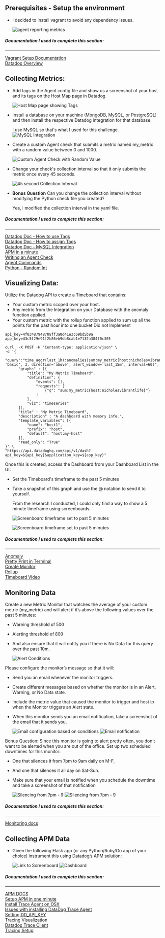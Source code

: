 ## Prerequisites - Setup the environment
* I decided to install vagrant to avoid any dependency issues. 

   ![agent reporting metrics](/img/agent_report_metrics.png) 

##### Documentation I used to complete this section:
_______________  
[Vagrant Setup Documentation](https://www.vagrantup.com/intro/getting-started/project_setup.html)  
[Datadog Overview](https://www.youtube.com/watch?v=mpuVItJSFMc)  

## Collecting Metrics:
* Add tags in the Agent config file and show us a screenshot of your host and its tags on the Host Map page in Datadog.

   ![Host Map page showing Tags](/img/hostmap_tag.png)

* Install a database on your machine (MongoDB, MySQL, or PostgreSQL) and then install the respective Datadog integration for that database.

   I use MySQL so that's what I used for this challenge. 
   ![MySQL Integration](/img/mysql_integration.png)

* Create a custom Agent check that submits a metric named my_metric with a random value between 0 and 1000.

   ![Custom Agent Check with Random Value](/img/custom_agent_randomint.png)

* Change your check's collection interval so that it only submits the metric once every 45 seconds.

   ![45 second Collection Interval](/img/collection_interval.png)

* **Bonus Question** Can you change the collection interval without modifying the Python check file you created?

   Yes, I modified the collection interval in the yaml file.


##### Documentation I used to complete this section:
________  
[Datadog Doc - How to use Tags](https://docs.datadoghq.com/getting_started/tagging/using_tags/)  
[Datadog Doc - How to assign Tags](https://docs.datadoghq.com/getting_started/tagging/assigning_tags/)  
[Datadog Doc - MySQL Integration ](https://docs.datadoghq.com/integrations/mysql/)  
[APM in a minute](https://www.youtube.com/watch?v=faoR5M-BaSw)  
[Writing an Agent Check](https://docs.datadoghq.com/developers/agent_checks/)  
[Agent Commands](https://docs.datadoghq.com/agent/faq/agent-commands/)  
[Python - Random Int](https://stackoverflow.com/questions/3996904/generate-random-integers-between-0-and-9)  


## Visualizing Data:

Utilize the Datadog API to create a Timeboard that contains:

* Your custom metric scoped over your host.
* Any metric from the Integration on your Database with the anomaly function applied.
* Your custom metric with the rollup function applied to sum up all the points for the past hour into one bucket
   Did not Implement

```
api_key=4f03487948708ff3a0d41e3c69bd5b9a
app_key=43c5f29e91f2b86eb9db8cab1e7132a384f0c305

curl  -X POST -H "Content-type: application/json" \
-d '{
	  "query":"time_aggr(last_1h):anomalies(sum:my_metric{host:nicholesvibrantlife}, 'basic', 3, direction='above', alert_window='last_15m', interval=60)",
      "graphs" : [{
          "title": "My Metric Timeboard",
          "definition": {
              "events": [],
              "requests": [
                  {"q": "sum:my_metric{host:nicholesvibrantlife}"}
              ]
          },
          "viz": "timeseries"
      }],
      "title" : "My Metric Timeboard",
      "description" : "A dashboard with memory info.",
      "template_variables": [{
          "name": "host1",
          "prefix": "host",
          "default": "host:my-host"
      }],
      "read_only": "True"
}' \
"https://api.datadoghq.com/api/v1/dash?api_key=${api_key}&application_key=${app_key}"

```

Once this is created, access the Dashboard from your Dashboard List in the UI:

* Set the Timeboard's timeframe to the past 5 minutes
* Take a snapshot of this graph and use the @ notation to send it to yourself.

   From the research I conducted, I could only find a way to show a 5 minute timeframe using screenboards. 

   ![Screenboard timeframe set to past 5 minutes](/img/screenboard_timeframe_5m.png)

   ![Screenboard timeframe set to past 5 minutes](/img/timeboard_annotated.png)

##### Documentation I used to complete this section:
________  
[Anomaly](https://docs.datadoghq.com/monitors/monitor_types/anomaly/)  
[Pretty Print in Terminal](https://stackoverflow.com/questions/26935353/pretty-print-python-dictionary-from-command-line)  
[Create Monitor](https://docs.datadoghq.com/api/?lang=bash#monitors)  
[Rollup](https://docs.datadoghq.com/graphing/miscellaneous/functions/#rollup-1)  
[Timeboard Video](https://docs.datadoghq.com/videos/datadog101-3-dashboards/?wtime=40.5)  


## Monitoring Data

Create a new Metric Monitor that watches the average of your custom metric (my_metric) and will alert if it’s above the following values over the past 5 minutes:
* Warning threshold of 500
* Alerting threshold of 800
* And also ensure that it will notify you if there is No Data for this query over the past 10m.

   ![Alert Conditions](/img/alert_conidtions.png)  

Please configure the monitor’s message so that it will:

* Send you an email whenever the monitor triggers.
* Create different messages based on whether the monitor is in an Alert, Warning, or No Data state.
* Include the metric value that caused the monitor to trigger and host ip when the Monitor triggers an Alert state.
* When this monitor sends you an email notification, take a screenshot of the email that it sends you.

   ![Email configuration based on conditions](/img/email_config.png) 
   ![Email notification](/img/email_not_monitor.png)

Bonus Question: Since this monitor is going to alert pretty often, you don’t want to be alerted when you are out of the office. Set up two scheduled downtimes for this monitor:

* One that silences it from 7pm to 9am daily on M-F,
* And one that silences it all day on Sat-Sun.
* Make sure that your email is notified when you schedule the downtime and take a screenshot of that notification
  
   ![Silencing from 7pm - 9](/img/email_config_7-9.png) 
   ![Silencing from 7pm - 9](/img/email_config_weekend.png)



##### Documentation I used to complete this section:
________  
[Monitoring docs](https://docs.datadoghq.com/monitors/)  


## Collecting APM Data
* Given the following Flask app (or any Python/Ruby/Go app of your choice) instrument this using Datadog’s APM solution:

   ![Link to Screenboard](https://p.datadoghq.com/sb/eebd8a387-be289566f95d4b06ee753f7a7f153634)
   ![Dashboard](/img/Dashboard_with_APM_and_Infrastructure_Metric.png)



##### Documentation I used to complete this section:
________  
[APM DOCS](https://docs.datadoghq.com/tracing/)  
[Setup APM in one minute](https://www.youtube.com/watch?v=faoR5M-BaSw)  
[Install Trace Agent on OSX](https://github.com/DataDog/datadog-trace-agent#run-on-osx)  
[Issues with installing DataDog Trace Agent](https://github.com/DataDog/datadog-trace-agent/issues/397)  
[Setting DD_API_KEY](https://github.com/DataDog/datadog-agent)  
[Tracing Visualization](https://docs.datadoghq.com/tracing/visualization/)  
[Datadog Trace Client](http://pypi.datadoghq.com/trace/docs/#get-started)  
[Tracing Setup](https://docs.datadoghq.com/tracing/setup/python/)  



